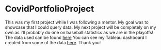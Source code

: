 # CovidPortfolioProject
This was my first project while I was following a mentor. My goal was to showcase that I could query data.
My next project will be completely on my own as I'll probably do one on baseball statistics as we are in the playoffs!
The data used can be found
[here](https://ourworldindata.org/covid-deaths)
You can see my Tableau dashboard I created from some of the data 
[here](https://public.tableau.com/app/profile/michael.dutton5189/viz/CovidDashboard_16654409873300/Dashboard1?publish=yes).
Thank you!
